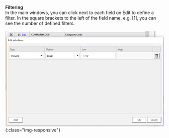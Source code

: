 **Filtering**<br/>
In the main windows, you can click next to each field on Edit to define a filter.
In the square brackets to the left of the field name, e.g. [1], you can see the number of defined filters. <br/><br/>
![ODP ABAP CDS View Filter](/img/content/odp/odp-component-cds-costcenter-03-filter.png){:class="img-responsive"}




